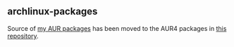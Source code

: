 archlinux-packages
------------------

Source of [my AUR packages](https://aur.archlinux.org/packages/?SeB=m&K=migueldvb) has been moved to the AUR4 packages in
[this repository](https://github.com/migueldvb/aur-packages).

